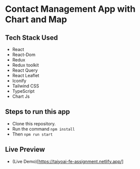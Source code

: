 # Contact Management App with Chart and Map

## Tech Stack Used

- React
- React-Dom
- Redux
- Redux toolkit
- React Query
- React Leaflet
- Iconify
- Tailwind CSS
- TypeScript
- Chart Js

## Steps to run this app

- Clone this repository.
- Run the command `npm install`
- Then `npm run start`

## Live Preview

- (Live Demo)[https://taiyoai-fe-assignment.netlify.app/]
